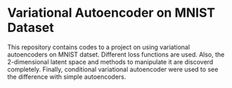 # Variational Autoencoder on MNIST Dataset
 
This repository contains codes to a project on using variational autoencoders on MNIST datset. Different loss functions are used. Also,  the 2-dimensional latent space and methods to manipulate it are discoverd completely. Finally, conditional variational autoencoder were used to see the difference with simple autoencoders.
